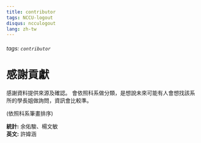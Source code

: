 ```yaml
---
title: contributor
tags: NCCU-logout
disqus: ncculogout
lang: zh-tw
---
```


###### tags: `contributor`

# 感謝貢獻

感謝資料提供來源及確認。
會依照科系做分類，是想說未來可能有人會想找該系所的學長姐做詢問，資訊會比較準。

(依照科系筆畫排序)

**統計:** 余佑駿、楊文敏  
**英文:** 許媁涵
